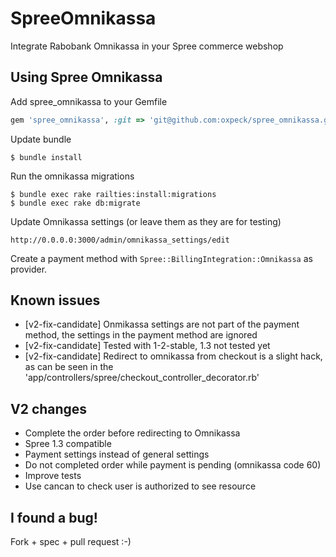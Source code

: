 SpreeOmnikassa
==============

Integrate Rabobank Omnikassa in your Spree commerce webshop


Using Spree Omnikassa
---------------------
Add spree_omnikassa to your Gemfile

```ruby
gem 'spree_omnikassa', :git => 'git@github.com:oxpeck/spree_omnikassa.git
```

Update bundle

	$ bundle install

Run the omnikassa migrations

	$ bundle exec rake railties:install:migrations
	$ bundle exec rake db:migrate

Update Omnikassa settings (or leave them as they are for testing)

	http://0.0.0.0:3000/admin/omnikassa_settings/edit

Create a payment method with `Spree::BillingIntegration::Omnikassa` as provider.

Known issues
------------
* [v2-fix-candidate] Onmikassa settings are not part of the payment method, the settings in the payment method are ignored
* [v2-fix-candidate] Tested with 1-2-stable, 1.3 not tested yet
* [v2-fix-candidate] Redirect to omnikassa from checkout is a slight hack, as can be seen in the 'app/controllers/spree/checkout_controller_decorator.rb'

V2 changes
----------
* Complete the order before redirecting to Omnikassa
* Spree 1.3 compatible
* Payment settings instead of general settings
* Do not completed order while payment is pending (omnikassa code 60)  
* Improve tests
* Use cancan to check user is authorized to see resource

I found a bug!
--------------

Fork + spec + pull request :-)
